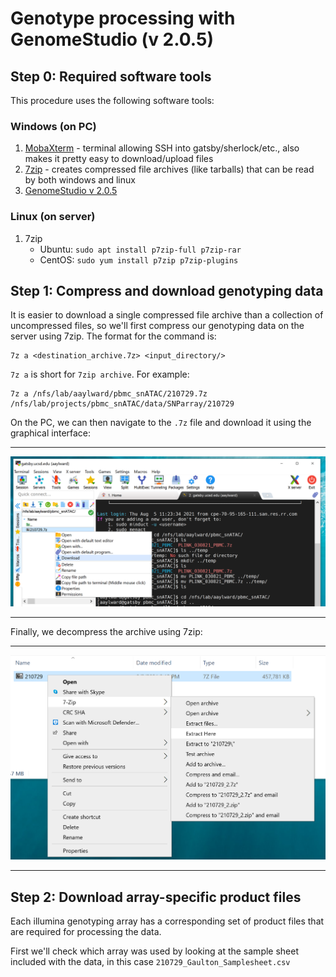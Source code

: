 # Genotype processing with GenomeStudio (v 2.0.5)

## Step 0: Required software tools

This procedure uses the following software tools:

### Windows (on PC)

1. [MobaXterm](https://mobaxterm.mobatek.net/) - terminal allowing SSH into gatsby/sherlock/etc., also makes it pretty easy to download/upload files
1. [7zip](https://www.7-zip.org/) - creates compressed file archives (like tarballs) that can be read by both windows and linux
1. [GenomeStudio v 2.0.5](https://www.illumina.com/techniques/microarrays/array-data-analysis-experimental-design/genomestudio.html)

### Linux (on server)

1. 7zip
    - Ubuntu: `sudo apt install p7zip-full p7zip-rar`
    - CentOS: `sudo yum install p7zip p7zip-plugins`

## Step 1: Compress and download genotyping data

It is easier to download a single compressed file archive than a collection of
uncompressed files, so we'll first compress our genotyping data on the server
using 7zip. The format for the command is:

```
7z a <destination_archive.7z> <input_directory/>
```

`7z a` is short for `7zip archive`. For example:

```
7z a /nfs/lab/aaylward/pbmc_snATAC/210729.7z /nfs/lab/projects/pbmc_snATAC/data/SNParray/210729
```

On the PC, we can then navigate to the `.7z` file and download it using the
graphical interface:

---

![mobaxterm image](screenshots/moba-xterm-download.png)

---

Finally, we decompress the archive using 7zip:

---

![7zip image](screenshots/7zip-extract.png)

---

## Step 2: Download array-specific product files

Each illumina genotyping array has a corresponding set of product files that
are required for processing the data.

First we'll check which array was used by looking at the sample sheet included
with the data, in this case `210729_Gaulton_Samplesheet.csv`
